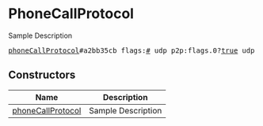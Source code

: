 # PhoneCallProtocol

Sample Description

<pre>
<a href="../constructor/phoneCallProtocol.md">phoneCallProtocol</a>#a2bb35cb flags:<a href="../type/#.md">#</a> udp_p2p:flags.0?<a href="../type/true.md">true</a> udp_reflector:flags.1?<a href="../type/true.md">true</a> min_layer:<a href="../type/int.md">int</a> max_layer:<a href="../type/int.md">int</a> = <a href="../type/PhoneCallProtocol.md">PhoneCallProtocol</a>;
</pre>

## Constructors

| Name | Description |
|------|-------------|
| [phoneCallProtocol](../constructor/phoneCallProtocol.md) | Sample Description |

